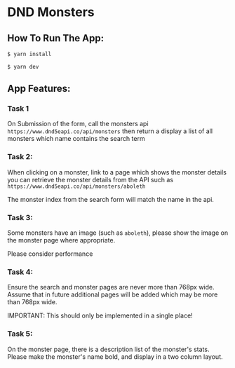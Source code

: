 # DND Monsters

## How To Run The App:

```sh
$ yarn install
```

```sh
$ yarn dev
```

## App Features:

###  Task 1

On Submission of the form, call the monsters api `https://www.dnd5eapi.co/api/monsters`
then return a display a list of all monsters which name contains the search term

### Task 2:

When clicking on a monster, link to a page which shows the monster details
you can retrieve the monster details from the API such as `https://www.dnd5eapi.co/api/monsters/aboleth`

The monster index from the search form will match the name in the api.

### Task 3:

Some monsters have an image (such as `aboleth`), please show the image on the monster page where appropriate.

Please consider performance

### Task 4:

Ensure the search and monster pages are never more than 768px wide.
Assume that in future additional pages will be added which may be more than 768px wide. 

IMPORTANT: This should only be implemented in a single place!

### Task 5:

On the monster page, there is a description list of the monster's stats.
Please make the monster's name bold, and display in a two column layout.
